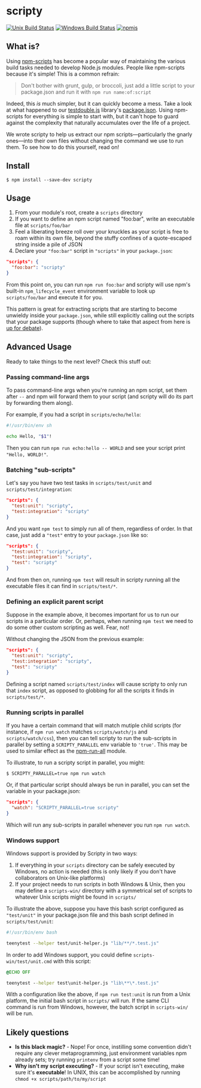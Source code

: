 # scripty

[![Unix Build Status](https://travis-ci.org/testdouble/scripty.svg?branch=master)](https://travis-ci.org/testdouble/scripty)
[![Windows Build Status](https://ci.appveyor.com/api/projects/status/3oduiun4em1gdr3o/branch/master?svg=true)](https://ci.appveyor.com/project/testdouble/scripty)
[![npmjs](https://img.shields.io/badge/npm-scripty-red.svg)](https://www.npmjs.com/package/scripty)

## What is?

Using [npm-scripts](https://docs.npmjs.com/misc/scripts) has become a popular
way of maintaining the various build tasks needed to develop Node.js modules.
People like npm-scripts because it's simple! This is a common refrain:

> Don't bother with grunt, gulp, or broccoli, just add a little script to your
package.json and run it with `npm run name:of:script`

Indeed, this _is_ much simpler, but it can quickly become a mess. Take a look at
what happened to our
[testdouble.js](https://github.com/testdouble/testdouble.js) library's
[package.json](https://github.com/testdouble/testdouble.js/blob/30e27f54de0e84fe99a9c33340a0474c3a21369b/package.json#L16-L42).
Using npm-scripts for everything is simple to start with, but it can't hope to
guard against the complexity that naturally accumulates over the life of a
project.

We wrote scripty to help us extract our npm scripts—particularly the gnarly
ones—into their own files without changing the command we use to run
them. To see how to do this yourself, read on!

## Install

```
$ npm install --save-dev scripty
```

## Usage

1. From your module's root, create a `scripts` directory
2. If you want to define an npm script named "foo:bar", write an executable
file at `scripts/foo/bar`
3. Feel a liberating breeze roll over your knuckles as
your script is free to roam within its own file, beyond the stuffy confines of a
quote-escaped string inside a pile of JSON
4. Declare your `"foo:bar"` script in `"scripts"` in your `package.json`:

``` json
"scripts": {
  "foo:bar": "scripty"
}
```

From this point on, you can run `npm run foo:bar` and scripty will use npm's
built-in `npm_lifecycle_event` environment variable to look up
`scripts/foo/bar` and execute it for you.

This pattern is great for extracting
scripts that are starting to become unwieldy inside your `package.json`, while
still explicitly calling out the scripts that your package supports (though
where to take that aspect from here is [up for
debate](https://github.com/testdouble/scripty/issues/1)).

## Advanced Usage

Ready to take things to the next level? Check this stuff out:

### Passing command-line args

To pass command-line args when you're running an npm script, set them after
`--` and npm will forward them to your script (and scripty will do its part by
forwarding them along).

For example, if you had a script in `scripts/echo/hello`:

``` sh
#!/usr/bin/env sh

echo Hello, "$1"!
```

Then you can run `npm run echo:hello -- WORLD` and see your script print
`"Hello, WORLD!"`.

### Batching "sub-scripts"

Let's say you have two test tasks in `scripts/test/unit` and
`scripts/test/integration`:

``` json
"scripts": {
  "test:unit": "scripty",
  "test:integration": "scripty"
}
```

And you want `npm test` to simply run all of them, regardless of order. In that
case, just add a `"test"` entry to your `package.json` like so:

``` json
"scripts": {
  "test:unit": "scripty",
  "test:integration": "scripty",
  "test": "scripty"
}
```

And from then on, running `npm test` will result in scripty running all the
executable files it can find in `scripts/test/*`.

### Defining an explicit parent script

Suppose in the example above, it becomes important for us to run our scripts in
a particular order. Or, perhaps, when running `npm test` we need to do some other
custom scripting as well. Fear, not!

Without changing the JSON from the previous example:

``` json
"scripts": {
  "test:unit": "scripty",
  "test:integration": "scripty",
  "test": "scripty"
}
```

Defining a script named `scripts/test/index` will cause scripty to only run that
`index` script, as opposed to globbing for all the scripts it finds in
`scripts/test/*`.

### Running scripts in parallel

If you have a certain command that will match mutiple child scripts (for
instance, if `npm run watch` matches `scripts/watch/js` and
`scripts/watch/css`), then you can tell scripty to run the sub-scripts in
parallel by setting a `SCRIPTY_PARALLEL` env variable to `'true'`. This may
be used to similar effect as the
[npm-run-all](https://www.npmjs.com/package/npm-run-all) module.

To illustrate, to run a scripty script in parallel, you might:

```
$ SCRIPTY_PARALLEL=true npm run watch
```

Or, if that particular script should always be run in parallel, you can set the
variable in your package.json:

``` json
"scripts": {
  "watch": "SCRIPTY_PARALLEL=true scripty"
}
```

Which will run any sub-scripts in parallel whenever you run `npm run watch`.

### Windows support

Windows support is provided by Scripty in two ways:

1. If everything in your `scripts` directory can be safely executed by Windows,
no action is needed (this is only likely if you don't have collaborators on
Unix-like platforms)
2. If your project needs to run scripts in both Windows & Unix, then you may
define a `scripts-win/` directory with a symmetrical set of scripts to whatever
Unix  scripts might be found in `scripts/`

To illustrate the above, suppose you have this bash script configured as
``"test/unit"`` in your package.json file and this bash script defined in
`scripts/test/unit`:

``` bash
#!/usr/bin/env bash

teenytest --helper test/unit-helper.js "lib/**/*.test.js"
```

In order to add Windows support, you could define `scripts-win/test/unit.cmd`
with this script:

``` bat
@ECHO OFF

teenytest --helper test\unit-helper.js "lib\**\*.test.js"
```

With a configuration like the above, if `npm run test:unit` is run from a Unix
platform, the initial bash script in `scripts/` will run. If the same CLI
command is run from Windows, however, the batch script in `scripts-win/` will be
run.

## Likely questions

* **Is this black magic?** - Nope! For once, instilling some convention didn't
require any clever metaprogramming, just environment variables npm already sets;
try running `printenv` from a script some time!
* **Why isn't my script executing?** - If your script isn't executing, make sure
it's **executable**! In UNIX, this can be accomplished by running
`chmod +x scripts/path/to/my/script`
